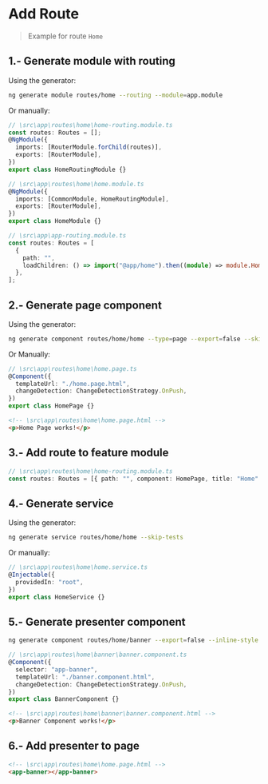 # Add Route

> Example for route `Home`

## 1.- Generate module with routing

Using the generator:

```bash
ng generate module routes/home --routing --module=app.module
```

Or manually:

```typescript
// \src\app\routes\home\home-routing.module.ts
const routes: Routes = [];
@NgModule({
  imports: [RouterModule.forChild(routes)],
  exports: [RouterModule],
})
export class HomeRoutingModule {}

// \src\app\routes\home\home.module.ts
@NgModule({
  imports: [CommonModule, HomeRoutingModule],
  exports: [RouterModule],
})
export class HomeModule {}

// \src\app\app-routing.module.ts
const routes: Routes = [
  {
    path: "",
    loadChildren: () => import("@app/home").then((module) => module.HomeModule),
  },
];
```

## 2.- Generate page component

Using the generator:

```bash
ng generate component routes/home/home --type=page --export=false --skip-selector --inline-style --skip-tests --change-detection=OnPush --flat
```

Or Manually:

```typescript
// \src\app\routes\home\home.page.ts
@Component({
  templateUrl: "./home.page.html",
  changeDetection: ChangeDetectionStrategy.OnPush,
})
export class HomePage {}
```

```html
<!-- \src\app\routes\home\home.page.html -->
<p>Home Page works!</p>
```

## 3.- Add route to feature module

```typescript
// \src\app\routes\home\home-routing.module.ts
const routes: Routes = [{ path: "", component: HomePage, title: "Home" }];
```

## 4.- Generate service

Using the generator:

```bash
ng generate service routes/home/home --skip-tests
```

Or manually:

```typescript
// \src\app\routes\home\home.service.ts
@Injectable({
  providedIn: "root",
})
export class HomeService {}
```

## 5.- Generate presenter component

```bash
ng generate component routes/home/banner --export=false --inline-style --skip-tests --change-detection=OnPush --flat
```

```typescript
// \src\app\routes\home\banner\banner.component.ts
@Component({
  selector: "app-banner",
  templateUrl: "./banner.component.html",
  changeDetection: ChangeDetectionStrategy.OnPush,
})
export class BannerComponent {}
```

```html
<!-- \src\app\routes\home\banner\banner.component.html -->
<p>Banner Component works!</p>
```

## 6.- Add presenter to page

```html
<!-- \src\app\routes\home\home.page.html -->
<app-banner></app-banner>
```
